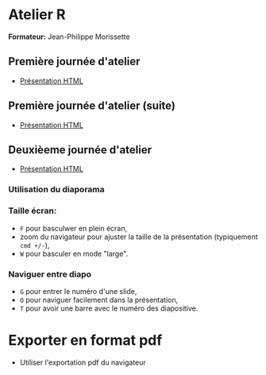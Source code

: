 # Atelier R

**Formateur:** Jean-Philippe Morissette

## Première journée d'atelier

- [Présentation HTML](https://ALEA-UdeS.github.io/Atelier-R/Atelier_1A)

## Première journée d'atelier (suite)

- [Présentation HTML](https://ALEA-UdeS.github.io/Atelier-R/Atelier_1B)

## Deuxièeme journée d'atelier

- [Présentation HTML](https://ALEA-UdeS.github.io/Atelier-R/Atelier_2)


### Utilisation du diaporama

### Taille écran:

  - `F` pour basculwer en plein écran,
  - zoom du navigateur pour ajuster la taille de la présentation (typiquement `cmd +/-`),
  - `W` pour basculer en mode "large".

### Naviguer entre diapo

  - `G` pour entrer le numéro d'une slide,
  - `O` pour naviguer facilement dans la présentation,
  - `T` pour avoir une barre avec le numéro des diapositive.

# Exporter en format pdf

- Utiliser l'exportation pdf du navigateur
